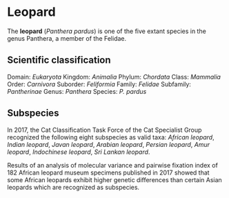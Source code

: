 # Leopard

The __leopard__ (_Panthera pardus_) is one of the five extant species in the genus Panthera, a member of the Felidae.

## Scientific classification

Domain: _Eukaryota_
Kingdom: _Animalia_
Phylum: _Chordata_
Class: _Mammalia_
Order: _Carnivora_
Suborder: _Feliformia_
Family: _Felidae_
Subfamily: _Pantherinae_
Genus: _Panthera_
Species: _P. pardus_

## Subspecies

In 2017, the Cat Classification Task Force of the Cat Specialist Group recognized the following eight subspecies as valid taxa: _African leopard_, _Indian leopard_, _Javan leopard_, _Arabian leopard_, _Persian leopard_, _Amur leopard_, _Indochinese leopard_, _Sri Lankan leopard_.

Results of an analysis of molecular variance and pairwise fixation index of 182 African leopard museum specimens published in 2017 showed that some African leopards exhibit higher genetic differences than certain Asian leopards which are recognized as subspecies.
